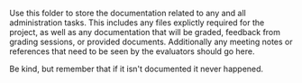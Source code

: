 Use this folder to store the documentation related to any and all administration tasks.
This includes any files explictly required for the project, as well as any documentation that will be graded, feedback from grading sessions, or provided documents.
Additionally any meeting notes or references that need to be seen by the evaluators should go here.


Be kind, but remember that if it isn't documented it never happened.
